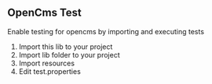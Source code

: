 OpenCms Test
---

Enable testing for opencms by importing and executing tests

1. Import this lib to your project
1. Import lib folder to your project
1. Import resources
1. Edit test.properties